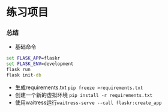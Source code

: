 # 练习项目




### 总结

- 基础命令  
```cmd
set FLASK_APP=flaskr
set FLASK_ENV=development
flask run
flask init-db
```
- 生成requirements.txt `pip freeze >requirements.txt`
- 创建一个新的虚拟环境
    `pip install -r requirements.txt`
- 使用waitress运行`waitress-serve --call flaskr:create_app`